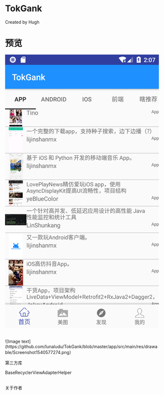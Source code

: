 # TokGank

Created by Hugh

# 预览

![Image text](https://github.com/lunaludu/TokGank/blob/master/app/src/main/res/drawable/Screenshot1540577263.png)

</br>
![Image text](https://github.com/lunaludu/TokGank/blob/master/app/src/main/res/drawable/Screenshot1540577274.png）

</br>

第三方库

BaseRecyclerViewAdapterHelper
</br>
</br>



关于作者 </br>